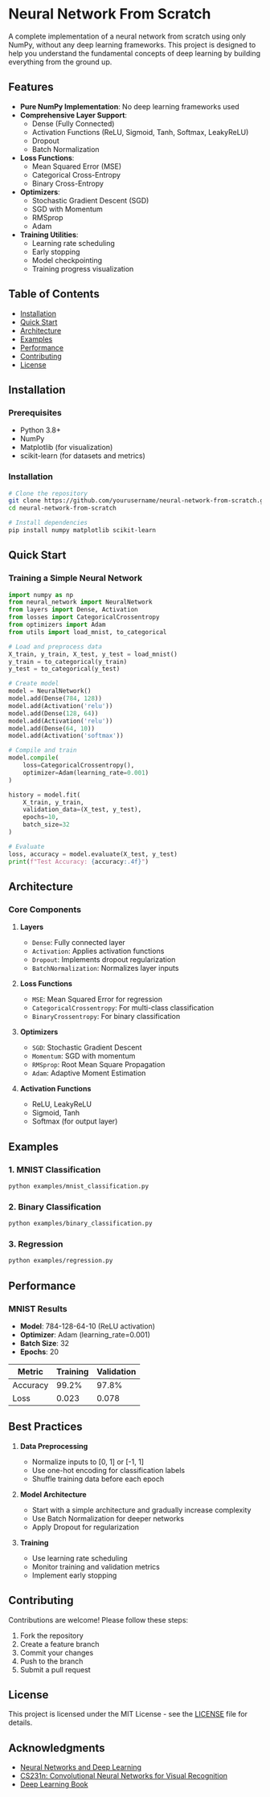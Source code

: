 # Neural Network From Scratch

A complete implementation of a neural network from scratch using only NumPy, without any deep learning frameworks. This project is designed to help you understand the fundamental concepts of deep learning by building everything from the ground up.

## Features

- **Pure NumPy Implementation**: No deep learning frameworks used
- **Comprehensive Layer Support**:
  - Dense (Fully Connected)
  - Activation Functions (ReLU, Sigmoid, Tanh, Softmax, LeakyReLU)
  - Dropout
  - Batch Normalization
- **Loss Functions**:
  - Mean Squared Error (MSE)
  - Categorical Cross-Entropy
  - Binary Cross-Entropy
- **Optimizers**:
  - Stochastic Gradient Descent (SGD)
  - SGD with Momentum
  - RMSprop
  - Adam
- **Training Utilities**:
  - Learning rate scheduling
  - Early stopping
  - Model checkpointing
  - Training progress visualization

## Table of Contents

- [Installation](#installation)
- [Quick Start](#quick-start)
- [Architecture](#architecture)
- [Examples](#examples)
- [Performance](#performance)
- [Contributing](#contributing)
- [License](#license)

## Installation

### Prerequisites

- Python 3.8+
- NumPy
- Matplotlib (for visualization)
- scikit-learn (for datasets and metrics)

### Installation

```bash
# Clone the repository
git clone https://github.com/yourusername/neural-network-from-scratch.git
cd neural-network-from-scratch

# Install dependencies
pip install numpy matplotlib scikit-learn
```

## Quick Start

### Training a Simple Neural Network

```python
import numpy as np
from neural_network import NeuralNetwork
from layers import Dense, Activation
from losses import CategoricalCrossentropy
from optimizers import Adam
from utils import load_mnist, to_categorical

# Load and preprocess data
X_train, y_train, X_test, y_test = load_mnist()
y_train = to_categorical(y_train)
y_test = to_categorical(y_test)

# Create model
model = NeuralNetwork()
model.add(Dense(784, 128))
model.add(Activation('relu'))
model.add(Dense(128, 64))
model.add(Activation('relu'))
model.add(Dense(64, 10))
model.add(Activation('softmax'))

# Compile and train
model.compile(
    loss=CategoricalCrossentropy(),
    optimizer=Adam(learning_rate=0.001)
)

history = model.fit(
    X_train, y_train,
    validation_data=(X_test, y_test),
    epochs=10,
    batch_size=32
)

# Evaluate
loss, accuracy = model.evaluate(X_test, y_test)
print(f"Test Accuracy: {accuracy:.4f}")
```

## Architecture

### Core Components

1. **Layers**
   - `Dense`: Fully connected layer
   - `Activation`: Applies activation functions
   - `Dropout`: Implements dropout regularization
   - `BatchNormalization`: Normalizes layer inputs

2. **Loss Functions**
   - `MSE`: Mean Squared Error for regression
   - `CategoricalCrossentropy`: For multi-class classification
   - `BinaryCrossentropy`: For binary classification

3. **Optimizers**
   - `SGD`: Stochastic Gradient Descent
   - `Momentum`: SGD with momentum
   - `RMSprop`: Root Mean Square Propagation
   - `Adam`: Adaptive Moment Estimation

4. **Activation Functions**
   - ReLU, LeakyReLU
   - Sigmoid, Tanh
   - Softmax (for output layer)

## Examples

### 1. MNIST Classification

```bash
python examples/mnist_classification.py
```

### 2. Binary Classification

```bash
python examples/binary_classification.py
```

### 3. Regression

```bash
python examples/regression.py
```

## Performance

### MNIST Results
- **Model**: 784-128-64-10 (ReLU activation)
- **Optimizer**: Adam (learning_rate=0.001)
- **Batch Size**: 32
- **Epochs**: 20

| Metric       | Training | Validation |
|--------------|----------|------------|
| Accuracy     | 99.2%    | 97.8%      |
| Loss         | 0.023    | 0.078      |

## Best Practices

1. **Data Preprocessing**
   - Normalize inputs to [0, 1] or [-1, 1]
   - Use one-hot encoding for classification labels
   - Shuffle training data before each epoch

2. **Model Architecture**
   - Start with a simple architecture and gradually increase complexity
   - Use Batch Normalization for deeper networks
   - Apply Dropout for regularization

3. **Training**
   - Use learning rate scheduling
   - Monitor training and validation metrics
   - Implement early stopping

## Contributing

Contributions are welcome! Please follow these steps:

1. Fork the repository
2. Create a feature branch
3. Commit your changes
4. Push to the branch
5. Submit a pull request

## License

This project is licensed under the MIT License - see the [LICENSE](LICENSE) file for details.

## Acknowledgments

- [Neural Networks and Deep Learning](http://neuralnetworksanddeeplearning.com/)
- [CS231n: Convolutional Neural Networks for Visual Recognition](http://cs231n.github.io/)
- [Deep Learning Book](https://www.deeplearningbook.org/)
